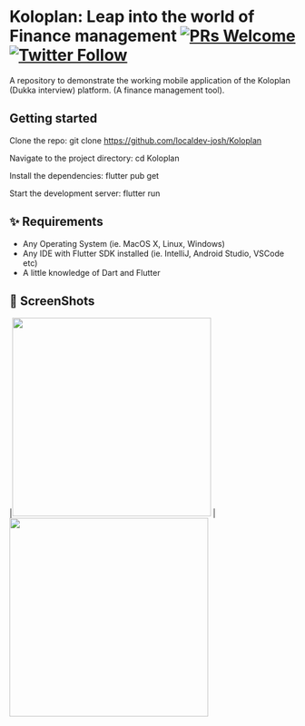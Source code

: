 # Koloplan: Leap into the world of Finance management [![PRs Welcome](https://img.shields.io/twitter/follow/hey_seun.svg?style=flat-square)](http://makeapullrequest.com) [![Twitter Follow](https://img.shields.io/twitter/follow/hey_seun.svg?style=social)](https://twitter.com/hey_seun)


A repository to demonstrate the working mobile application of the Koloplan (Dukka interview) platform. (A finance management tool).


## Getting started

Clone the repo:
git clone https://github.com/localdev-josh/Koloplan

Navigate to the project directory:
cd Koloplan

Install the dependencies:
flutter pub get

Start the development server:
flutter run


## ✨ Requirements
* Any Operating System (ie. MacOS X, Linux, Windows)
* Any IDE with Flutter SDK installed (ie. IntelliJ, Android Studio, VSCode etc)
* A little knowledge of Dart and Flutter


## 📸 ScreenShots

|<img src="https://i.ibb.co/K7Pc6bM/landing-page.png" width="350">
|<img src="https://i.ibb.co/jy7MXjB/create-account.png" width="350">
